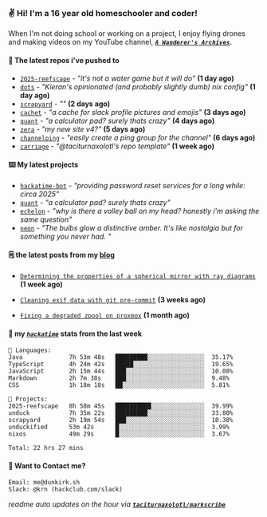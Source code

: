### ✌️ Hi! I'm a 16 year old homeschooler and coder!

When I'm not doing school or working on a project, I enjoy flying drones and making videos on my YouTube channel, [**_`A Wanderer's Archives`_**](https://youtube.com/@wanderer.archives).

#### 👷 The latest repos i've pushed to

- [`2025-reefscape`](https://github.com/df1317/2025-reefscape) - _"it's not a water game but it will do"_ **(1 day ago)**
- [`dots`](https://github.com/taciturnaxolotl/dots) - _"Kieran's opinionated (and probably slightly dumb) nix config"_ **(1 day ago)**
- [`scrapyard`](https://github.com/hackclub/scrapyard) - _""_ **(2 days ago)**
- [`cachet`](https://github.com/taciturnaxolotl/cachet) - _"a cache for slack profile pictures and emojis"_ **(3 days ago)**
- [`quant`](https://github.com/taciturnaxolotl/quant) - _"a calculator pad? surely thats crazy"_ **(4 days ago)**
- [`zera`](https://github.com/taciturnaxolotl/zera) - _"my new site v4?"_ **(5 days ago)**
- [`channelping`](https://github.com/taciturnaxolotl/channelping) - _"easily create a ping group for the channel"_ **(6 days ago)**
- [`carriage`](https://github.com/taciturnaxolotl/carriage) - _"@taciturnaxolotl's repo template"_ **(1 week ago)**

#### ⌨️ My latest projects

- [`hackatime-bot`](https://github.com/taciturnaxolotl/hackatime-bot) - _"providing password reset services for a long while: circa 2025"_
- [`quant`](https://github.com/taciturnaxolotl/quant) - _"a calculator pad? surely thats crazy"_
- [`echelon`](https://github.com/taciturnaxolotl/echelon) - _"why is there a volley ball on my head? honestly i'm asking the same question"_
- [`neon`](https://github.com/taciturnaxolotl/neon) - _"The bulbs glow a distinctive amber. It's like nostalgia but for something you never had. "_

#### 🗒️ the latest posts from my [blog](https://dunkirk.sh)

- [`Determining the properties of a spherical mirror with ray diagrams`](https://dunkirk.sh/blog/spherical-ray-diagrams/) **(1 week ago)**

- [`Cleaning exif data with git pre-commit`](https://dunkirk.sh/blog/remove-exif-git-hook/) **(3 weeks ago)**

- [`Fixing a degraded zpool on proxmox`](https://dunkirk.sh/blog/degraded-zpool-proxmox/) **(1 month ago)**



#### 📡 my [_`hackatime`_](https://waka.hackclub.com) stats from the last week

```text
💾 Languages:
Java             7h 53m 48s   █████████░░░░░░░░░░░░░░░░  35.17%
TypeScript       4h 24m 42s   █████░░░░░░░░░░░░░░░░░░░░  19.65%
JavaScript       2h 15m 44s   ███░░░░░░░░░░░░░░░░░░░░░░  10.08%
Markdown         2h 7m 38s    ███░░░░░░░░░░░░░░░░░░░░░░  9.48%
CSS              1h 18m 18s   ██░░░░░░░░░░░░░░░░░░░░░░░  5.81%

💼 Projects:
2025-reefscape   8h 58m 45s   ██████████░░░░░░░░░░░░░░░  39.99%
unduck           7h 35m 22s   █████████░░░░░░░░░░░░░░░░  33.80%
scrapyard        2h 19m 54s   ███░░░░░░░░░░░░░░░░░░░░░░  10.38%
unduckified      53m 42s      █░░░░░░░░░░░░░░░░░░░░░░░░  3.99%
nixos            49m 29s      █░░░░░░░░░░░░░░░░░░░░░░░░  3.67%

Total: 22 hrs 27 mins
```

#### 📮 Want to Contact me?

```text
Email: me@dunkirk.sh
Slack: @krn (hackclub.com/slack)
```

_readme auto updates on the hour via [**`taciturnaxolotl/markscribe`**](https://github.com/taciturnaxolotl/markscribe)_
